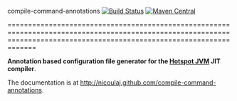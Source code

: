 compile-command-annotations [![Build Status](https://travis-ci.org/nicoulaj/compile-command-annotations.svg)](https://travis-ci.org/nicoulaj/compile-command-annotations) [![Maven Central](https://maven-badges.herokuapp.com/maven-central/net.ju-n.compile-command-annotations/compile-command-annotations/badge.svg)](https://maven-badges.herokuapp.com/maven-central/net.ju-n.compile-command-annotations/compile-command-annotations)

=========================================================================================================================================================================

**Annotation based configuration file generator for the [Hotspot JVM](http://www.oracle.com/technetwork/java/javase/tech/index-jsp-136373.html) JIT compiler**.

The documentation is at <http://nicoulaj.github.com/compile-command-annotations>.
